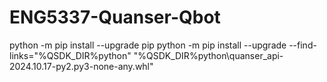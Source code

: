 # ENG5337-Quanser-Qbot
python -m pip install --upgrade pip
python -m pip install --upgrade --find-links="%QSDK_DIR%python" "%QSDK_DIR%python\quanser_api-2024.10.17-py2.py3-none-any.whl"